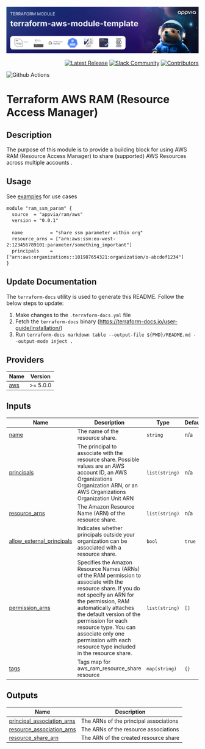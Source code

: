 <!-- markdownlint-disable -->

<a href="https://www.appvia.io/"><img src="./docs/banner.jpg" alt="Appvia Banner"/></a><br/><p align="right"> </a> <a href="https://github.com/appvia/terraform-aws-module-template/releases/latest"><img src="https://img.shields.io/github/release/appvia/terraform-aws-module-template.svg?style=for-the-badge&color=006400" alt="Latest Release"/></a> <a href="https://appvia-community.slack.com/join/shared_invite/zt-1s7i7xy85-T155drryqU56emm09ojMVA#/shared-invite/email"><img src="https://img.shields.io/badge/Slack-Join%20Community-purple?style=for-the-badge&logo=slack" alt="Slack Community"/></a> <a href="https://github.com/appvia/terraform-aws-module-template/graphs/contributors"><img src="https://img.shields.io/github/contributors/appvia/terraform-aws-module-template.svg?style=for-the-badge&color=FF8C00" alt="Contributors"/></a>

<!-- markdownlint-restore -->
<!--
  ***** CAUTION: DO NOT EDIT ABOVE THIS LINE ******
-->

![Github Actions](../../actions/workflows/terraform.yml/badge.svg)

# Terraform AWS RAM (Resource Access Manager)

## Description

The purpose of this module is to provide a building block for using AWS RAM (Resource Access Manager) to share (supported) AWS Resources across multiple accounts .

## Usage

See [examples](examples) for use cases

```hcl
module "ram_ssm_param" {
  source  = "appvia/ram/aws"
  version = "0.0.1"

  name          = "share ssm parameter within org"
  resource_arns = ["arn:aws:ssm:eu-west-2:123456789101:parameter/something_important"]
  principals    = ["arn:aws:organizations::101987654321:organization/o-abcdef1234"]
}
```

## Update Documentation

The `terraform-docs` utility is used to generate this README. Follow the below steps to update:

1. Make changes to the `.terraform-docs.yml` file
2. Fetch the `terraform-docs` binary (https://terraform-docs.io/user-guide/installation/)
3. Run `terraform-docs markdown table --output-file ${PWD}/README.md --output-mode inject .`

<!-- BEGIN_TF_DOCS -->
## Providers

| Name | Version |
|------|---------|
| <a name="provider_aws"></a> [aws](#provider\_aws) | >= 5.0.0 |

## Inputs

| Name | Description | Type | Default | Required |
|------|-------------|------|---------|:--------:|
| <a name="input_name"></a> [name](#input\_name) | The name of the resource share. | `string` | n/a | yes |
| <a name="input_principals"></a> [principals](#input\_principals) | The principal to associate with the resource share. Possible values are an AWS account ID, an AWS Organizations Organization ARN, or an AWS Organizations Organization Unit ARN | `list(string)` | n/a | yes |
| <a name="input_resource_arns"></a> [resource\_arns](#input\_resource\_arns) | The Amazon Resource Name (ARN) of the resource share. | `list(string)` | n/a | yes |
| <a name="input_allow_external_principals"></a> [allow\_external\_principals](#input\_allow\_external\_principals) | Indicates whether principals outside your organization can be associated with a resource share. | `bool` | `true` | no |
| <a name="input_permission_arns"></a> [permission\_arns](#input\_permission\_arns) | Specifies the Amazon Resource Names (ARNs) of the RAM permission to associate with the resource share. If you do not specify an ARN for the permission, RAM automatically attaches the default version of the permission for each resource type. You can associate only one permission with each resource type included in the resource share. | `list(string)` | `[]` | no |
| <a name="input_tags"></a> [tags](#input\_tags) | Tags map for aws\_ram\_resource\_share resource | `map(string)` | `{}` | no |

## Outputs

| Name | Description |
|------|-------------|
| <a name="output_principal_association_arns"></a> [principal\_association\_arns](#output\_principal\_association\_arns) | The ARNs of the principal associations |
| <a name="output_resource_association_arns"></a> [resource\_association\_arns](#output\_resource\_association\_arns) | The ARNs of the resource associations |
| <a name="output_resource_share_arn"></a> [resource\_share\_arn](#output\_resource\_share\_arn) | The ARN of the created resource share |
<!-- END_TF_DOCS -->
